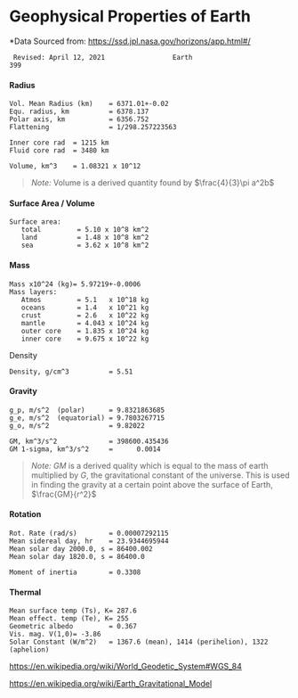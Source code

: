 
# Geophysical Properties of Earth


*Data Sourced from: https://ssd.jpl.nasa.gov/horizons/app.html#/

` Revised: April 12, 2021                 Earth                              399`

#### Radius
```
Vol. Mean Radius (km)    = 6371.01+-0.02
Equ. radius, km          = 6378.137
Polar axis, km           = 6356.752
Flattening               = 1/298.257223563

Inner core rad  = 1215 km
Fluid core rad  = 3480 km

Volume, km^3    = 1.08321 x 10^12
```

> *Note:* Volume is a derived quantity found by $\frac{4}{3}\pi a^2b$ 

#### Surface Area / Volume
```
Surface area:
   total         = 5.10 x 10^8 km^2
   land          = 1.48 x 10^8 km^2
   sea           = 3.62 x 10^8 km^2
```


#### Mass
```
Mass x10^24 (kg)= 5.97219+-0.0006
Mass layers:
   Atmos         = 5.1   x 10^18 kg
   oceans        = 1.4   x 10^21 kg
   crust         = 2.6   x 10^22 kg
   mantle        = 4.043 x 10^24 kg
   outer core    = 1.835 x 10^24 kg
   inner core    = 9.675 x 10^22 kg
```

Density
```
Density, g/cm^3          = 5.51   
```
#### Gravity
```
g_p, m/s^2  (polar)      = 9.8321863685      
g_e, m/s^2  (equatorial) = 9.7803267715
g_o, m/s^2               = 9.82022

GM, km^3/s^2             = 398600.435436
GM 1-sigma, km^3/s^2     =      0.0014
```

> *Note:* $GM$ is a derived quality which is equal to the mass of earth multiplied by $G$, the gravitational constant of the universe. This is used in finding the gravity at a certain point above the surface of Earth, $\frac{GM}{r^2}$
#### Rotation
```
Rot. Rate (rad/s)        = 0.00007292115
Mean sidereal day, hr    = 23.9344695944
Mean solar day 2000.0, s = 86400.002 
Mean solar day 1820.0, s = 86400.0

Moment of inertia        = 0.3308

```

#### Thermal
```
Mean surface temp (Ts), K= 287.6           
Mean effect. temp (Te), K= 255  
Geometric albedo         = 0.367
Vis. mag. V(1,0)= -3.86
Solar Constant (W/m^2)   = 1367.6 (mean), 1414 (perihelion), 1322 (aphelion)
```

https://en.wikipedia.org/wiki/World_Geodetic_System#WGS_84

https://en.wikipedia.org/wiki/Earth_Gravitational_Model
